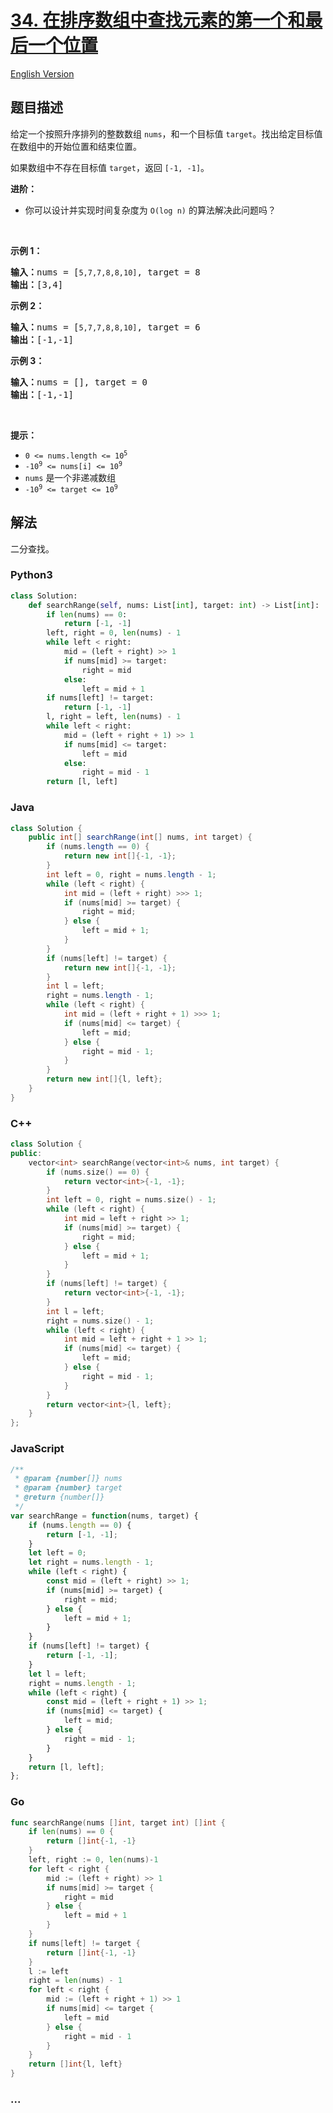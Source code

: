 # [34. 在排序数组中查找元素的第一个和最后一个位置](https://leetcode-cn.com/problems/find-first-and-last-position-of-element-in-sorted-array)

[English Version](/solution/0000-0099/0034.Find%20First%20and%20Last%20Position%20of%20Element%20in%20Sorted%20Array/README_EN.md)

## 题目描述

<!-- 这里写题目描述 -->

<p>给定一个按照升序排列的整数数组 <code>nums</code>，和一个目标值 <code>target</code>。找出给定目标值在数组中的开始位置和结束位置。</p>

<p>如果数组中不存在目标值 <code>target</code>，返回 <code>[-1, -1]</code>。</p>

<p><strong>进阶：</strong></p>

<ul>
	<li>你可以设计并实现时间复杂度为 <code>O(log n)</code> 的算法解决此问题吗？</li>
</ul>

<p> </p>

<p><strong>示例 1：</strong></p>

<pre>
<strong>输入：</strong>nums = [<code>5,7,7,8,8,10]</code>, target = 8
<strong>输出：</strong>[3,4]</pre>

<p><strong>示例 2：</strong></p>

<pre>
<strong>输入：</strong>nums = [<code>5,7,7,8,8,10]</code>, target = 6
<strong>输出：</strong>[-1,-1]</pre>

<p><strong>示例 3：</strong></p>

<pre>
<strong>输入：</strong>nums = [], target = 0
<strong>输出：</strong>[-1,-1]</pre>

<p> </p>

<p><strong>提示：</strong></p>

<ul>
	<li><code>0 <= nums.length <= 10<sup>5</sup></code></li>
	<li><code>-10<sup>9</sup> <= nums[i] <= 10<sup>9</sup></code></li>
	<li><code>nums</code> 是一个非递减数组</li>
	<li><code>-10<sup>9</sup> <= target <= 10<sup>9</sup></code></li>
</ul>


## 解法

<!-- 这里可写通用的实现逻辑 -->

二分查找。

<!-- tabs:start -->

### **Python3**

<!-- 这里可写当前语言的特殊实现逻辑 -->

```python
class Solution:
    def searchRange(self, nums: List[int], target: int) -> List[int]:
        if len(nums) == 0:
            return [-1, -1]
        left, right = 0, len(nums) - 1
        while left < right:
            mid = (left + right) >> 1
            if nums[mid] >= target:
                right = mid
            else:
                left = mid + 1
        if nums[left] != target:
            return [-1, -1]
        l, right = left, len(nums) - 1
        while left < right:
            mid = (left + right + 1) >> 1
            if nums[mid] <= target:
                left = mid
            else:
                right = mid - 1
        return [l, left]
```

### **Java**

<!-- 这里可写当前语言的特殊实现逻辑 -->

```java
class Solution {
    public int[] searchRange(int[] nums, int target) {
        if (nums.length == 0) {
            return new int[]{-1, -1};
        }
        int left = 0, right = nums.length - 1;
        while (left < right) {
            int mid = (left + right) >>> 1;
            if (nums[mid] >= target) {
                right = mid;
            } else {
                left = mid + 1;
            }
        }
        if (nums[left] != target) {
            return new int[]{-1, -1};
        }
        int l = left;
        right = nums.length - 1;
        while (left < right) {
            int mid = (left + right + 1) >>> 1;
            if (nums[mid] <= target) {
                left = mid;
            } else {
                right = mid - 1;
            }
        }
        return new int[]{l, left};
    }
}
```

### **C++**

```cpp
class Solution {
public:
    vector<int> searchRange(vector<int>& nums, int target) {
        if (nums.size() == 0) {
            return vector<int>{-1, -1};
        }
        int left = 0, right = nums.size() - 1;
        while (left < right) {
            int mid = left + right >> 1;
            if (nums[mid] >= target) {
                right = mid;
            } else {
                left = mid + 1;
            }
        }
        if (nums[left] != target) {
            return vector<int>{-1, -1};
        }
        int l = left;
        right = nums.size() - 1;
        while (left < right) {
            int mid = left + right + 1 >> 1;
            if (nums[mid] <= target) {
                left = mid;
            } else {
                right = mid - 1;
            }
        }
        return vector<int>{l, left};
    }
};
```

### **JavaScript**

```js
/**
 * @param {number[]} nums
 * @param {number} target
 * @return {number[]}
 */
var searchRange = function(nums, target) {
    if (nums.length == 0) {
        return [-1, -1];
    }
    let left = 0;
    let right = nums.length - 1;
    while (left < right) {
        const mid = (left + right) >> 1;
        if (nums[mid] >= target) {
            right = mid;
        } else {
            left = mid + 1;
        }
    }
    if (nums[left] != target) {
        return [-1, -1];
    }
    let l = left;
    right = nums.length - 1;
    while (left < right) {
        const mid = (left + right + 1) >> 1;
        if (nums[mid] <= target) {
            left = mid;
        } else {
            right = mid - 1;
        }
    }
    return [l, left];
};
```

### **Go**

```go
func searchRange(nums []int, target int) []int {
	if len(nums) == 0 {
		return []int{-1, -1}
	}
	left, right := 0, len(nums)-1
	for left < right {
		mid := (left + right) >> 1
		if nums[mid] >= target {
			right = mid
		} else {
			left = mid + 1
		}
	}
	if nums[left] != target {
		return []int{-1, -1}
	}
	l := left
	right = len(nums) - 1
	for left < right {
		mid := (left + right + 1) >> 1
		if nums[mid] <= target {
			left = mid
		} else {
			right = mid - 1
		}
	}
	return []int{l, left}
}
```

### **...**

```

```

<!-- tabs:end -->
